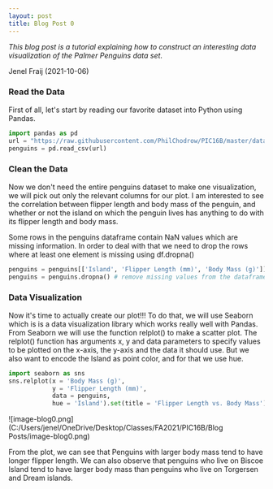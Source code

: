 ```yaml
---
layout: post
title: Blog Post 0
---
```


*This blog post is a tutorial explaining how to construct an interesting data visualization of the Palmer Penguins data set.*

Jenel Fraij (2021-10-06)

### Read the Data
First of all, let's start by reading our favorite dataset into Python using Pandas.

```python
import pandas as pd
url = "https://raw.githubusercontent.com/PhilChodrow/PIC16B/master/datasets/palmer_penguins.csv"
penguins = pd.read_csv(url)
```

### Clean the Data
Now we don't need the entire penguins dataset to make one visualization, we will pick out only the relevant columns for our plot. I am interested to see the correlation between flipper length and body mass of the penguin, and whether or not the island on which the penguin lives has anything to do with its flipper length and body mass.

Some rows in the penguins dataframe contain NaN values which are missing information. In order to deal with that we need to drop the rows where at least one element is missing using df.dropna()

```python
penguins = penguins[['Island', 'Flipper Length (mm)', 'Body Mass (g)']] #choose relevant columns
penguins = penguins.dropna() # remove missing values from the dataframe
```

### Data Visualization 
Now it's time to actually create our plot!!!
To do that, we will use Seaborn which is is a data visualization library which works really well with Pandas. From Seaborn we will use the function relplot() to make a scatter plot. The relplot() function has arguments x, y and data parameters to specify values to be plotted on the x-axis, the y-axis and the data it should use. But we also want to encode the Island as point color, and for that we use hue.

```python
import seaborn as sns
sns.relplot(x = 'Body Mass (g)',
            y = 'Flipper Length (mm)',
            data = penguins,
            hue = 'Island').set(title = 'Flipper Length vs. Body Mass') # Always set a title of your plot!
```

![image-blog0.png](C:/Users/jenel/OneDrive/Desktop/Classes/FA2021/PIC16B/Blog Posts/image-blog0.png)

From the plot, we can see that Penguins with larger body mass tend to have longer flipper length. We can also observe that penguins who live on Biscoe Island tend to have larger body mass than penguins who live on Torgersen and Dream islands.